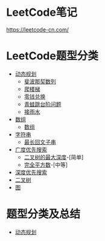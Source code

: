 # LeetCode笔记

https://leetcode-cn.com/

# LeetCode题型分类

- [动态规划]()
    - [斐波那契数列](动态规划/斐波那契数列.md)
    - [爬楼梯](动态规划/爬楼梯.md)
    - [零钱兑换](动态规划/零钱兑换.md)
    - [青蛙跳台阶问题](动态规划/青蛙跳台阶问题.md)
    - [接雨水](动态规划/接雨水.md)
- [数组]()
    - [数组](数组/array.md)
- [字符串]()
    - [最长回文子串](字符串/string.md)
- [广度优先搜索](https://leetcode-cn.com/tag/breadth-first-search/problemset/)
  - [二叉树的最大深度](https://leetcode-cn.com/problems/maximum-depth-of-binary-tree/)-[简单]
  - [完全平方数](https://leetcode-cn.com/problems/perfect-squares/)-[中等]
- [深度优先搜索](https://leetcode-cn.com/tag/depth-first-search/problemset/)
- [二叉树](https://leetcode-cn.com/tag/binary-tree/problemset/)
- [图](https://leetcode-cn.com/tag/graph/problemset/)

# 题型分类及总结

- [动态规划](动态规划/动态规划.md)
